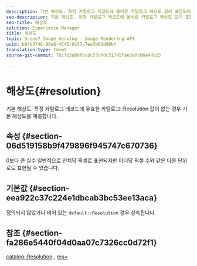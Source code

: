```yaml
---
description: 기본 해상도. 특정 카탈로그 레코드에 올바른 카탈로그 해상도 값이 포함되어 있지 않은 경우 기본 해상도를 제공합니다.
seo-description: 기본 해상도. 특정 카탈로그 레코드에 올바른 카탈로그 해상도 값이 포함되어 있지 않은 경우 기본 해상도를 제공합니다.
seo-title: 해상도
solution: Experience Manager
title: 해상도
topic: Scene7 Image Serving - Image Rendering API
uuid: b04b3746-90e6-4545-9c57-7ee3b61d99bf
translation-type: tm+mt
source-git-commit: 7bc7b3a86fbcdc57cfdc31745fae3afc06e44b15

---
```



# 해상도{#resolution}

기본 해상도. 특정 카탈로그 레코드에 유효한 카탈로그::Resolution 값이 없는 경우 기본 해상도를 제공합니다.

## 속성 {#section-06d519158b9f479896f945747c670736}

0보다 큰 실수 일반적으로 인치당 픽셀로 표현되지만 미터당 픽셀 수와 같은 다른 단위로도 표현될 수 있습니다.

## 기본값 {#section-eea922c37c224e1dbcab3bc53ee13aca}

정의되지 않았거나 비어 있는 `default::Resolution` 경우 상속됩니다.

## 참조 {#section-fa286e5440f04d0aa07c7326cc0d72f1}

[catalog::Resolution](../../../../../ir-api/material-cat/image-rendering-api-ref/c-ir-material-catalog/c-ir-material-data-reference/r-ir-resolution-dataref.md#reference-6a2d64c2d72b438fade58a3391569da7) , [res=](../../../../../ir-api/http-protocol/image-rendering-api-ref/c-ir-http-protocol-ref/c-ir-http-protocol-command-reference/r-ir-res.md#reference-0ad9de8887144c83a6db97b4994f7c04)
